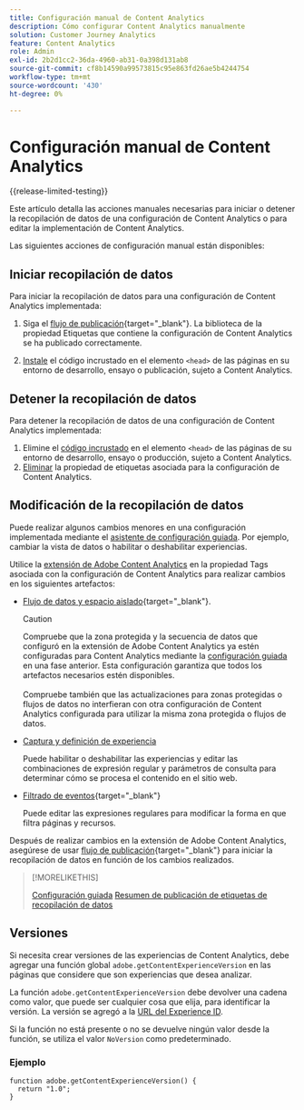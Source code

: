 ```yaml
---
title: Configuración manual de Content Analytics
description: Cómo configurar Content Analytics manualmente
solution: Customer Journey Analytics
feature: Content Analytics
role: Admin
exl-id: 2b2d1cc2-36da-4960-ab31-0a398d131ab8
source-git-commit: cf8b14590a99573815c95e863fd26ae5b4244754
workflow-type: tm+mt
source-wordcount: '430'
ht-degree: 0%

---
```


# Configuración manual de Content Analytics

{{release-limited-testing}}

Este artículo detalla las acciones manuales necesarias para iniciar o detener la recopilación de datos de una configuración de Content Analytics o para editar la implementación de Content Analytics.

Las siguientes acciones de configuración manual están disponibles:

## Iniciar recopilación de datos

Para iniciar la recopilación de datos para una configuración de Content Analytics implementada:

1. Siga el [flujo de publicación](https://experienceleague.adobe.com/en/docs/experience-platform/tags/publish/overview){target="_blank"}. La biblioteca de la propiedad Etiquetas que contiene la configuración de Content Analytics se ha publicado correctamente.

1. [Instale](https://experienceleague.adobe.com/en/docs/experience-platform/tags/publish/environments/environments#installation) el código incrustado en el elemento `<head>` de las páginas en su entorno de desarrollo, ensayo o publicación, sujeto a Content Analytics.


## Detener la recopilación de datos

Para detener la recopilación de datos de una configuración de Content Analytics implementada:

1. Elimine el [código incrustado](https://experienceleague.adobe.com/en/docs/experience-platform/tags/publish/environments/environments) en el elemento `<head>` de las páginas de su entorno de desarrollo, ensayo o producción, sujeto a Content Analytics.
1. [Eliminar](https://experienceleague.adobe.com/en/docs/experience-platform/tags/publish/overview) la propiedad de etiquetas asociada para la configuración de Content Analytics.



## Modificación de la recopilación de datos

Puede realizar algunos cambios menores en una configuración implementada mediante el [asistente de configuración guiada](guided.md). Por ejemplo, cambiar la vista de datos o habilitar o deshabilitar experiencias.

Utilice la [extensión de Adobe Content Analytics](https://experienceleague.adobe.com/en/docs/experience-platform/tags/extensions/client/content-analytics/overview) en la propiedad Tags asociada con la configuración de Content Analytics para realizar cambios en los siguientes artefactos:

* [Flujo de datos y espacio aislado](https://experienceleague.adobe.com/en/docs/experience-platform/tags/extensions/client/content-analytics/overview#configure-datastreams){target="_blank"}.

  >[!CAUTION]
  >
  >Compruebe que la zona protegida y la secuencia de datos que configuró en la extensión de Adobe Content Analytics ya estén configuradas para Content Analytics mediante la [configuración guiada](guided.md) en una fase anterior. Esta configuración garantiza que todos los artefactos necesarios estén disponibles.<br/><br/>Compruebe también que las actualizaciones para zonas protegidas o flujos de datos no interfieran con otra configuración de Content Analytics configurada para utilizar la misma zona protegida o flujos de datos.
  >

* [Captura y definición de experiencia](https://experienceleague.adobe.com/en/docs/experience-platform/tags/extensions/client/content-analytics/overview?lang=en#configure-experience-capture-and-definition)

  Puede habilitar o deshabilitar las experiencias y editar las combinaciones de expresión regular y parámetros de consulta para determinar cómo se procesa el contenido en el sitio web.

* [Filtrado de eventos](https://experienceleague.adobe.com/en/docs/experience-platform/tags/extensions/client/content-analytics/overview#configure-event-filtering){target="_blank"}

  Puede editar las expresiones regulares para modificar la forma en que filtra páginas y recursos.


Después de realizar cambios en la extensión de Adobe Content Analytics, asegúrese de usar [flujo de publicación](https://experienceleague.adobe.com/en/docs/experience-platform/tags/publish/overview){target="_blank"} para iniciar la recopilación de datos en función de los cambios realizados.



>[!MORELIKETHIS]
>
>[Configuración guiada](guided.md)
>[Resumen de publicación de etiquetas de recopilación de datos](https://experienceleague.adobe.com/en/docs/experience-platform/tags/publish/overview)
>


## Versiones

Si necesita crear versiones de las experiencias de Content Analytics, debe agregar una función global `adobe.getContentExperienceVersion` en las páginas que considere que son experiencias que desea analizar.

La función `adobe.getContentExperienceVersion` debe devolver una cadena como valor, que puede ser cualquier cosa que elija, para identificar la versión. La versión se agregó a la [URL del Experience ID](/help/content-analytics/report/components.md#experience-metadata).

Si la función no está presente o no se devuelve ningún valor desde la función, se utiliza el valor `NoVersion` como predeterminado.

### Ejemplo

```
function adobe.getContentExperienceVersion() {
  return "1.0";
}
```
